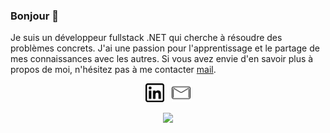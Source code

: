 ### Bonjour 👋

Je suis un développeur fullstack .NET qui cherche à résoudre des problèmes concrets. J'ai une passion pour l'apprentissage et le partage de mes connaissances avec les autres. 
Si vous avez envie d'en savoir plus à propos de moi, n'hésitez pas à me contacter [mail](mailto:matthewhons19@gmail.com).

<p align='center'>
<a href="https://www.linkedin.com/in/matthew-hons/"><img height="30" src="./linkedin.png"></a>&nbsp;&nbsp;
<a href="mailto:matthewhons19@gmail.com"><img height="30" src="./mail.png"></a>
</p>
<p align='center'>
  <img src="https://github-readme-stats.vercel.app/api?username=MatthewHons&count_private=true&show_icons=true&theme=dark" />
</p>
<!-- <img align="center" src="https://github-readme-stats.vercel.app/api/top-langs/?username=MatthewHons&layout=compact" /> -->

